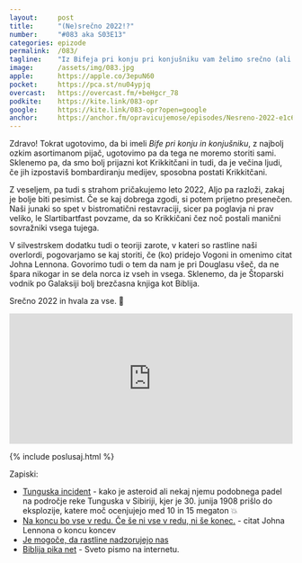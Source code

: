 ```yaml
---
layout: 	post
title:  	"(Ne)srečno 2022!?"
number: 	"#083 aka S03E13"
categories:	epizode
permalink:	/083/
tagline: 	"Iz Bifeja pri konju pri konjušniku vam želimo srečno (ali nesrečno) leto 2022. Odvisno od tega kako gledate na stvari. 🤣"
image:		/assets/img/083.jpg
apple:		https://apple.co/3epuN60
pocket:		https://pca.st/nu04ypjq
overcast:	https://overcast.fm/+beHgcr_78
podkite:	https://kite.link/083-opr
google:		https://kite.link/083-opr?open=google
anchor:		https://anchor.fm/opravicujemose/episodes/Nesreno-2022-e1c6d3l
---
```


Zdravo! Tokrat ugotovimo, da bi imeli _Bife pri konju in konjušniku_, z najbolj ozkim asortimanom pijač, ugotovimo pa da tega ne moremo storiti sami. Sklenemo pa, da smo bolj prijazni kot Krikkitčani in tudi, da je večina ljudi, če jih izpostaviš bombardiranju medijev, sposobna postati Krikkitčani. 

Z veseljem, pa tudi s strahom pričakujemo leto 2022, Aljo pa razloži, zakaj je bolje biti pesimist. Če se kaj dobrega zgodi, si potem prijetno presenečen. Naši junaki so spet v bistromatični restavraciji, sicer pa poglavja ni prav veliko, le Slartibartfast povzame, da so Krikkičani čez noč postali manični sovražniki vsega tujega. 

V silvestrskem dodatku tudi o teoriji zarote, v kateri so rastline naši overlordi, pogovarjamo se kaj storiti, če (ko) pridejo Vogoni in omenimo citat Johna Lennona. Govorimo tudi o tem da nam je pri Douglasu všeč, da ne špara nikogar in se dela norca iz vseh in vsega. Sklenemo, da je Štoparski vodnik po Galaksiji bolj brezčasna knjiga kot Biblija. 

Srečno 2022 in hvala za vse. 🎉 

<iframe src="https://open.spotify.com/embed/episode/1OKubbMrmL1QvfaxNe6wfY?utm_source=generator" width="100%" height="232" frameBorder="0" allowfullscreen="" allow="autoplay; clipboard-write; encrypted-media; fullscreen; picture-in-picture"></iframe>

{% include poslusaj.html %}

Zapiski:
- [Tunguska incident](https://en.wikipedia.org/wiki/Tunguska_event) - kako je asteroid ali nekaj njemu podobnega padel na področje reke Tunguska v Sibiriji, kjer je 30. junija 1908 prišlo do eksplozije, katere moč ocenjujejo med 10 in 15 megaton 💥
- [Na koncu bo vse v redu. Če še ni vse v redu, ni še konec.](https://www.quotespedia.org/authors/j/john-lennon/everything-will-be-okay-in-the-end-if-its-not-okay-its-not-the-end-john-lennon/) - citat Johna Lennona o koncu koncev
- [Je mogoče, da rastline nadzorujejo nas](https://www.reddit.com/r/Showerthoughts/comments/58mi1e/maybe_plants_are_really_farming_us_giving_us/)
- [Biblija pika net](https://www.biblija.net) - Sveto pismo na internetu.